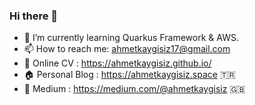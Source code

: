 ### Hi there 👋

- 🌱 I’m currently learning Quarkus Framework & AWS.
- 📫 How to reach me: ahmetkaygisiz17@gmail.com
- :eyes: Online CV : https://ahmetkaygisiz.github.io/
- :house:  Personal Blog : https://ahmetkaygisiz.space :tr:
- :office: Medium : https://medium.com/@ahmetkaygisiz :uk:
